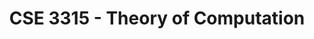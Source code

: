 ---
title: "CSE 3315 - Theory of Computation"
description: "Selected theoretical concepts including regular and context-free languages, finite state and pushdown automata, Turing machines, computability, and complexity theory."
draft: false
type: course-detail
term: Summer 2025
lastmod: 2025-06-04T00:00:00Z
---